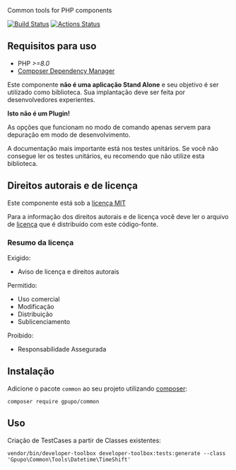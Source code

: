 Common tools for PHP components

[![Build Status](https://secure.travis-ci.org/gpupo/common.png?branch=main)](http://travis-ci.org/gpupo/common)
[![Actions Status](https://github.com/gpupo/common/workflows/CI/badge.svg)](https://github.com/gpupo/common/actions)


## Requisitos para uso

* PHP *>=8.0*
* [Composer Dependency Manager](http://getcomposer.org)

Este componente **não é uma aplicação Stand Alone** e seu objetivo é ser utilizado como biblioteca.
Sua implantação deve ser feita por desenvolvedores experientes.

**Isto não é um Plugin!**

As opções que funcionam no modo de comando apenas servem para depuração em modo de
desenvolvimento.

A documentação mais importante está nos testes unitários. Se você não consegue ler os testes unitários, eu recomendo que não utilize esta biblioteca.


## Direitos autorais e de licença

Este componente está sob a [licença MIT](https://github.com/gpupo/common-sdk/blob/master/LICENSE)

Para a informação dos direitos autorais e de licença você deve ler o arquivo
de [licença](https://github.com/gpupo/common-sdk/blob/master/LICENSE) que é distribuído com este código-fonte.

### Resumo da licença

Exigido:

- Aviso de licença e direitos autorais

Permitido:

- Uso comercial
- Modificação
- Distribuição
- Sublicenciamento

Proibido:

- Responsabilidade Assegurada

## Instalação

Adicione o pacote ``common`` ao seu projeto utilizando [composer](http://getcomposer.org):

    composer require gpupo/common

## Uso

Criação de TestCases a partir de Classes existentes:

	vendor/bin/developer-toolbox developer-toolbox:tests:generate --class 'Gpupo\Common\Tools\Datetime\TimeShift'
